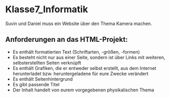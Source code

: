 # Klasse7_Informatik
Suvin und Daniel muss ein Website über den Thema Kamera machen.

## Anforderungen an das HTML-Projekt:
 - Es enthält formatierten Text (Schriftarten, -größen, -formen)
 - Es besteht nicht nur aus einer Seite, sondern ist über Links mit weiteren, selbsterstellten Seiten verknüpft
 - Es enthält Grafiken, die er entweder selbst erstellt, aus dem Internet herunterladet bzw. heruntergeladene für eure Zwecke verändert
 - Es enthält Seitenhintergrund
 - Es gibt passende Titel
 - Der Inhalt handelt von eurem vorgegebenen physikalischen Thema 
